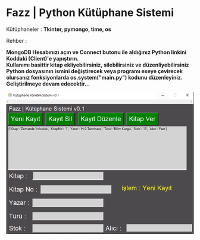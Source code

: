 # Fazz | Python Kütüphane Sistemi

Kütüphaneler : **Tkinter, pymongo, time, os**<br>

Rehber : 

**MongoDB Hesabınızı açın ve Connect butonu ile aldığınız Python linkini Koddaki (Client)'e yapıştırın.**<br>
**Kullanımı basittir kitap ekliyebilirsiniz, silebilirsiniz ve düzenliyebilirsiniz**<br>
**Python dosyasının ismini değiştirecek veya programı exeye çevirecek olursanız fonksiyonlarda os.system("main.py") kodunu düzenleyiniz.**<br>
**Geliştirilmeye devam edecektir...**<br>

<img align="left" alt="SS" src="extra_repo/ss.PNG" />
